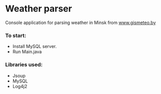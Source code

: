 # Weather parser

Console application for parsing weather in Minsk from www.gismeteo.by

### To start:

- Install MySQL server.
- Run Main.java

### Libraries used:


- Jsoup
- MySQL
- Log4j2
  
 